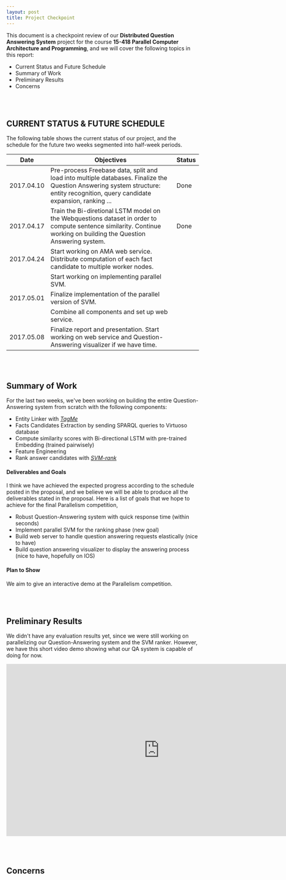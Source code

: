 ```yaml
---
layout: post
title: Project Checkpoint
---
```


This document is a checkpoint review of our **Distributed Question Answering System** project for the course **15-418 Parallel Computer Architecture and Programming**, and we will cover the following topics in this report:
* Current Status and Future Schedule
* Summary of Work
* Preliminary Results
* Concerns

<br><br>

## CURRENT STATUS & FUTURE SCHEDULE

The following table shows the current status of our project, and the schedule for the future two weeks segmented into half-week periods.

| Date       | Objectives                                                                                                                                                                      | Status |
|------------|---------------------------------------------------------------------------------------------------------------------------------------------------------------------------------|--------|
| 2017.04.10 | Pre-process Freebase data, split and load into multiple databases. Finalize the Question Answering system structure: entity recognition, query candidate expansion, ranking ... | Done   |
| 2017.04.17 | Train the Bi-diretional LSTM model on the Webquestions dataset in order to compute sentence similarity. Continue working on building the Question Answering system.             | Done   |
| 2017.04.24 | Start working on AMA web service. Distribute computation of each fact candidate to multiple worker nodes.                                                                       |        |
|            | Start working on implementing parallel SVM.                                                                                                                                     |        |
| 2017.05.01 | Finalize implementation of the parallel version of SVM.                                                                                                                         |        |
|            | Combine all components and set up web service.                                                                                                                                  |        |
| 2017.05.08 | Finalize report and presentation. Start working on web service and Question-Answering visualizer if we have time.                                                               |        |

<br><br>


## Summary of Work

For the last two weeks, we've been working on building the entire Question-Answering system from scratch with the following components:
* Entity Linker with [*TagMe*](https://tagme.d4science.org/tagme/)
* Facts Candidates Extraction by sending SPARQL queries to Virtuoso database
* Compute similarity scores with Bi-directional LSTM with pre-trained Embedding (trained pairwisely)
* Feature Engineering
* Rank answer candidates with [*SVM-rank*](https://www.cs.cornell.edu/People/tj/svm_light/svm_rank.html)




#### Deliverables and Goals
I think we have achieved the expected progress according to the schedule posted in the proposal, and we believe we will be able to produce all the deliverables stated in the proposal. Here is a list of goals that we hope to achieve for the final Parallelism competition,
* Robust Question-Answering system with quick response time (within seconds)
* Implement parallel SVM for the ranking phase (new goal)
* Build web server to handle question answering requests elastically (nice to have)
* Build question answering visualizer to display the answering process (nice to have, hopefully on IOS)


#### Plan to Show
We aim to give an interactive demo at the Parallelism competition.

<br><br>


## Preliminary Results

We didn't have any evaluation results yet, since we were still working on parallelizing our Question-Answering system and the SVM ranker. However, we have this short video demo showing what our QA system is capable of doing for now.

<iframe width="800" height="450" src="https://www.youtube.com/embed/wOyso7gFJfU" frameborder="0" allowfullscreen></iframe>

<br><br>


## Concerns

<br><br>